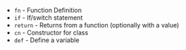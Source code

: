 * `fn` - Function Definition
* `if` - If/switch statement
* `return` - Returns from a function (optionally with a value)
* `cn` - Constructor for class
* `def` - Define a variable